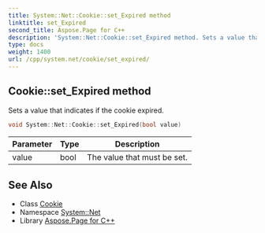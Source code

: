 ```yaml
---
title: System::Net::Cookie::set_Expired method
linktitle: set_Expired
second_title: Aspose.Page for C++
description: 'System::Net::Cookie::set_Expired method. Sets a value that indicates if the cookie expired in C++.'
type: docs
weight: 1400
url: /cpp/system.net/cookie/set_expired/
---
```

## Cookie::set_Expired method


Sets a value that indicates if the cookie expired.

```cpp
void System::Net::Cookie::set_Expired(bool value)
```


| Parameter | Type | Description |
| --- | --- | --- |
| value | bool | The value that must be set. |

## See Also

* Class [Cookie](../)
* Namespace [System::Net](../../)
* Library [Aspose.Page for C++](../../../)
